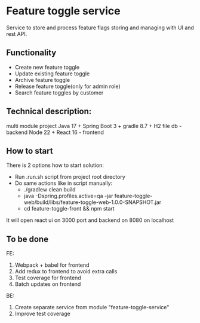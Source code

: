 # Feature toggle service
Service to store and process feature flags storing and managing with UI and rest API.

## Functionality
- Create new feature toggle
- Update existing feature toggle
- Archive feature toggle
- Release feature toggle(only for admin role)
- Search feature toggles by customer

## Technical description:
multi module project
Java 17 + Spring Boot 3 + gradle 8.7 + H2 file db - backend
Node 22 + React 16 - frontend

## How to start
There is 2 options how to start solution:
- Run .run.sh script from project root directory
- Do same actions like in script manually:
  - ./gradlew clean build 
  - java -Dspring.profiles.active=qa -jar feature-toggle-web/build/libs/feature-toggle-web-1.0.0-SNAPSHOT.jar
  - cd feature-toggle-front && npm start

It will open react ui on 3000 port and backend on 8080 on localhost


## To be done
FE:
1. Webpack + babel for frontend
2. Add redux to frontend to avoid extra calls
3. Test coverage for frontend
4. Batch updates on frontend

BE: 
1. Create separate service from module "feature-toggle-service"
2. Improve test coverage
